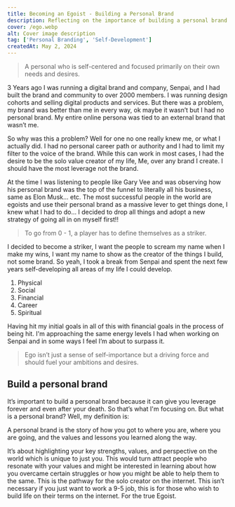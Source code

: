 ```yaml
---
title: Becoming an Egoist - Building a Personal Brand
description: Reflecting on the importance of building a personal brand and transitioning from being brand-centric to focusing on oneself as the ultimate value creator.
cover: /ego.webp
alt: Cover image description
tag: ['Personal Branding', 'Self-Development']
createdAt: May 2, 2024
---
```


> A personal who is self-centered and focused primarily on their own needs and desires.

3 Years ago I was running a digital brand and company, Senpai, and I had built the brand and community to over 2000 members. I was running design cohorts and selling digital products and services. But there was a problem, my brand was better than me in every way, ok maybe it wasn’t but I had no personal brand. My entire online persona was tied to an external brand that wasn’t me.

So why was this a problem? Well for one no one really knew me, or what I actually did. I had no personal career path or authority and I had to limit my filter to the voice of the brand. While this can work in most cases, I had the desire to be the solo value creator of my life, Me, over any brand I create. I should have the most leverage not the brand.

At the time I was listening to people like Gary Vee and was observing how his personal brand was the top of the funnel to literally all his business, same as Elon Musk… etc. The most successful people in the world are egoists and use their personal brand as a massive lever to get things done, I knew what I had to do… I decided to drop all things and adopt a new strategy of going all in on myself first!!

> To go from 0 - 1, a player has to define themselves as a striker.

I decided to become a striker, I want the people to scream my name when I make my wins, I want my name to show as the creator of the things I build, not some brand. So yeah, I took a break from Senpai and spent the next few years self-developing all areas of my life I could develop.

1. Physical 
2. Social 
3. Financial 
4. Career 
5. Spiritual 

Having hit my initial goals in all of this with financial goals in the process of being hit. I'm approaching the same energy levels I had when working on Senpai and in some ways I feel I’m about to surpass it.

> Ego isn’t just a sense of self-importance but a driving force and should fuel your ambitions and desires.

## Build a personal brand

It’s important to build a personal brand because it can give you leverage forever and even after your death. So that’s what I'm focusing on. But what is a personal brand? Well, my definition is: 

A personal brand is the story of how you got to where you are, where you are going, and the values and lessons you learned along the way.

It’s about highlighting your key strengths, values, and perspective on the world which is unique to just you. This would turn attract people who resonate with your values and might be interested in learning about how you overcame certain struggles or how you might be able to help them to the same. This is the pathway for the solo creator on the internet. This isn’t necessary if you just want to work a 9-5 job, this is for those who wish to build life on their terms on the internet. For the true Egoist.
